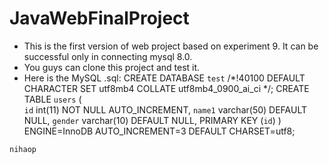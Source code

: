 # JavaWebFinalProject
- This is the first version of web project based on experiment 9. It can be successful only in connecting mysql 8.0.
- You guys can clone this project and test it.
- Here is the MySQL .sql:
CREATE DATABASE `test` 
/*!40100 DEFAULT CHARACTER SET utf8mb4 COLLATE utf8mb4_0900_ai_ci */;
CREATE TABLE `users` ( <br>
  `id` int(11) NOT NULL AUTO_INCREMENT,
  `name1` varchar(50) DEFAULT NULL,
  `gender` varchar(10) DEFAULT NULL,
  PRIMARY KEY (`id`)
) ENGINE=InnoDB AUTO_INCREMENT=3 DEFAULT CHARSET=utf8;

`nihaop`
